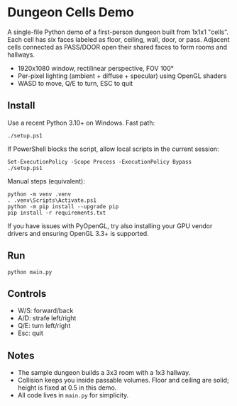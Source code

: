 # Dungeon Cells Demo

A single-file Python demo of a first-person dungeon built from 1x1x1 "cells". Each cell has six faces labeled as floor, ceiling, wall, door, or pass. Adjacent cells connected as PASS/DOOR open their shared faces to form rooms and hallways.

- 1920x1080 window, rectilinear perspective, FOV 100°
- Per-pixel lighting (ambient + diffuse + specular) using OpenGL shaders
- WASD to move, Q/E to turn, ESC to quit

## Install

Use a recent Python 3.10+ on Windows. Fast path:

```pwsh
./setup.ps1
```

If PowerShell blocks the script, allow local scripts in the current session:

```pwsh
Set-ExecutionPolicy -Scope Process -ExecutionPolicy Bypass
./setup.ps1
```

Manual steps (equivalent):

```pwsh
python -m venv .venv
. .venv\Scripts\Activate.ps1
python -m pip install --upgrade pip
pip install -r requirements.txt
```

If you have issues with PyOpenGL, try also installing your GPU vendor drivers and ensuring OpenGL 3.3+ is supported.

## Run

```pwsh
python main.py
```

## Controls

- W/S: forward/back
- A/D: strafe left/right
- Q/E: turn left/right
- Esc: quit

## Notes

- The sample dungeon builds a 3x3 room with a 1x3 hallway.
- Collision keeps you inside passable volumes. Floor and ceiling are solid; height is fixed at 0.5 in this demo.
- All code lives in `main.py` for simplicity.
